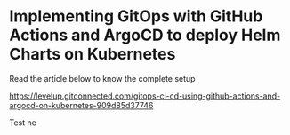 # Implementing GitOps with GitHub Actions and ArgoCD to deploy Helm Charts on Kubernetes

Read the article below to know the complete setup

https://levelup.gitconnected.com/gitops-ci-cd-using-github-actions-and-argocd-on-kubernetes-909d85d37746

Test ne
